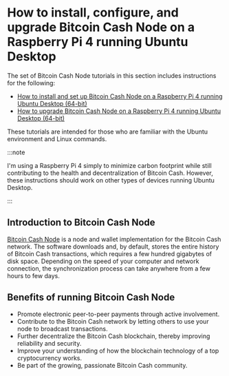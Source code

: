 # How to install, configure, and upgrade Bitcoin Cash Node on a Raspberry Pi 4 running Ubuntu Desktop

The set of Bitcoin Cash Node tutorials in this section includes instructions for the following:

- [How to install and set up Bitcoin Cash Node on a Raspberry Pi 4 running Ubuntu Desktop (64-bit)](installation-and-setup/)
- [How to upgrade Bitcoin Cash Node on a Raspberry Pi 4 running Ubuntu Desktop (64-bit)](upgrade/)

These tutorials are intended for those who are familiar with the Ubuntu environment and Linux commands.

:::note

I'm using a Raspberry Pi 4 simply to minimize carbon footprint while still contributing to the health and decentralization of Bitcoin Cash. However, these instructions should work on other types of devices running Ubuntu Desktop. 

:::

## Introduction to Bitcoin Cash Node

 [Bitcoin Cash Node](https://bitcoincashnode.org/) is a node and wallet implementation for the Bitcoin Cash network. The software downloads and, by default, stores the entire history of Bitcoin Cash transactions, which requires a few hundred gigabytes of disk space. Depending on the speed of your computer and network connection, the synchronization process can take anywhere from a few hours to few days.

## Benefits of running Bitcoin Cash Node

- Promote electronic peer-to-peer payments through active involvement.
- Contribute to the Bitcoin Cash network by letting others to use your node to broadcast transactions.
- Further decentralize the Bitcoin Cash blockchain, thereby improving reliability and security.
- Improve your understanding of how the blockchain technology of a top cryptocurrency works.
- Be part of the growing, passionate Bitcoin Cash community.
